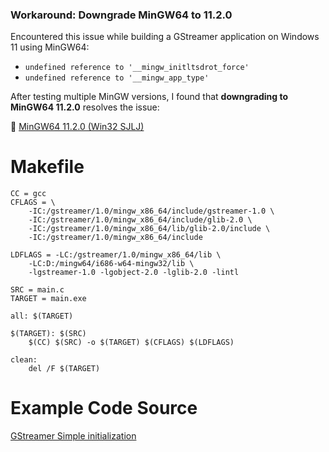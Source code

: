 ### **Workaround: Downgrade MinGW64 to 11.2.0**  

Encountered this issue while building a GStreamer application on Windows 11 using MinGW64:  

* `undefined reference to '__mingw_initltsdrot_force'` 
* `undefined reference to '__mingw_app_type'`


After testing multiple MinGW versions, I found that **downgrading to MinGW64 11.2.0** resolves the issue:  

🔗 [MinGW64 11.2.0 (Win32 SJLJ)](https://github.com/niXman/mingw-builds-binaries/releases/download/11.2.0-rt_v9-rev0/x86_64-11.2.0-release-win32-sjlj-rt_v9-rev0.7z)

# Makefile
```
CC = gcc
CFLAGS = \
    -IC:/gstreamer/1.0/mingw_x86_64/include/gstreamer-1.0 \
    -IC:/gstreamer/1.0/mingw_x86_64/include/glib-2.0 \
    -IC:/gstreamer/1.0/mingw_x86_64/lib/glib-2.0/include \
    -IC:/gstreamer/1.0/mingw_x86_64/include

LDFLAGS = -LC:/gstreamer/1.0/mingw_x86_64/lib \
    -LC:D:/mingw64/i686-w64-mingw32/lib \
    -lgstreamer-1.0 -lgobject-2.0 -lglib-2.0 -lintl

SRC = main.c
TARGET = main.exe

all: $(TARGET)

$(TARGET): $(SRC)
	$(CC) $(SRC) -o $(TARGET) $(CFLAGS) $(LDFLAGS)

clean:
	del /F $(TARGET)

```

# Example Code Source
[GStreamer Simple initialization](https://gstreamer.freedesktop.org/documentation/application-development/basics/init.html#simple-initialization)
